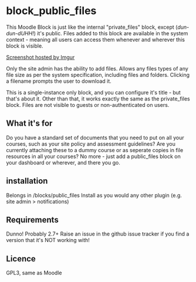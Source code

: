 # block_public_files

This Moodle Block is just like the internal "private_files" block, except (*dun-dun-dUHH!*) it's public. Files added to this block are available in the system context - meaning all users can access them whenever and wherever this block is visible.

[Screenshot hosted by Imgur](http://i.imgur.com/0hIngNE.png)

Only the site admin has the ability to add files. Allows any files types of any file size as per the system specification, including files and folders. Clicking a filename prompts the user to download it.

This is a single-instance only block, and you can configure it's title - but that's about it. Other than that, it works exactly the same as the private_files block. Files are not visible to guests or non-authenticated on users.

## What it's for

Do you have a standard set of documents that you need to put on all your courses, such as your site policy and assessment guidelines? Are you currently attaching these to a dummy course or as seperate copies in file resources in all your courses? No more - just add a public_files block on your dashboard or wherever, and there you go.

## installation

Belongs in /blocks/public_files 
Install as you would any other plugin (e.g. site admin > notifications)

## Requirements

Dunno! Probably 2.7+
Raise an issue in the github issue tracker if you find a version that it's NOT working with!

## Licence

GPL3, same as Moodle